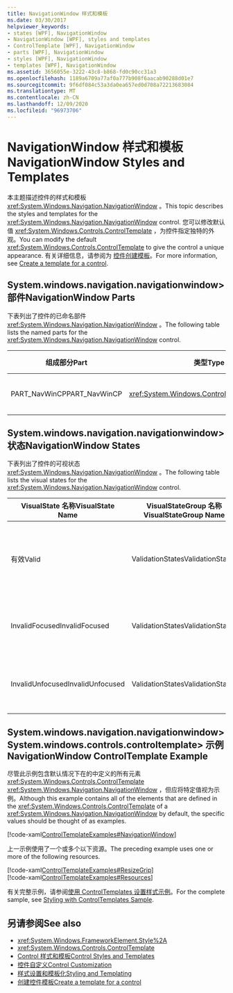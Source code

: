 ```yaml
---
title: NavigationWindow 样式和模板
ms.date: 03/30/2017
helpviewer_keywords:
- states [WPF], NavigationWindow
- NavigationWindow [WPF], styles and templates
- ControlTemplate [WPF], NavigationWindow
- parts [WPF], NavigationWindow
- styles [WPF], NavigationWindow
- templates [WPF], NavigationWindow
ms.assetid: 3656055e-3222-43c8-b868-fd0c90cc31a3
ms.openlocfilehash: 1189a6709a77af0a777b908f6aacab90288d01e7
ms.sourcegitcommit: 9f6df084c53a3da0ea657ed0d708a72213683084
ms.translationtype: MT
ms.contentlocale: zh-CN
ms.lasthandoff: 12/09/2020
ms.locfileid: "96973706"
---
```

# <a name="navigationwindow-styles-and-templates"></a><span data-ttu-id="16cbb-102">NavigationWindow 样式和模板</span><span class="sxs-lookup"><span data-stu-id="16cbb-102">NavigationWindow Styles and Templates</span></span>
<span data-ttu-id="16cbb-103">本主题描述控件的样式和模板 <xref:System.Windows.Navigation.NavigationWindow> 。</span><span class="sxs-lookup"><span data-stu-id="16cbb-103">This topic describes the styles and templates for the <xref:System.Windows.Navigation.NavigationWindow> control.</span></span> <span data-ttu-id="16cbb-104">您可以修改默认值 <xref:System.Windows.Controls.ControlTemplate> ，为控件指定独特的外观。</span><span class="sxs-lookup"><span data-stu-id="16cbb-104">You can modify the default <xref:System.Windows.Controls.ControlTemplate> to give the control a unique appearance.</span></span> <span data-ttu-id="16cbb-105">有关详细信息，请参阅为 [控件创建模板](/dotnet/desktop-wpf/themes/how-to-create-apply-template)。</span><span class="sxs-lookup"><span data-stu-id="16cbb-105">For more information, see [Create a template for a control](/dotnet/desktop-wpf/themes/how-to-create-apply-template).</span></span>  
  
## <a name="navigationwindow-parts"></a><span data-ttu-id="16cbb-106">System.windows.navigation.navigationwindow> 部件</span><span class="sxs-lookup"><span data-stu-id="16cbb-106">NavigationWindow Parts</span></span>  
 <span data-ttu-id="16cbb-107">下表列出了控件的已命名部件 <xref:System.Windows.Navigation.NavigationWindow> 。</span><span class="sxs-lookup"><span data-stu-id="16cbb-107">The following table lists the named parts for the <xref:System.Windows.Navigation.NavigationWindow> control.</span></span>  
  
|<span data-ttu-id="16cbb-108">组成部分</span><span class="sxs-lookup"><span data-stu-id="16cbb-108">Part</span></span>|<span data-ttu-id="16cbb-109">类型</span><span class="sxs-lookup"><span data-stu-id="16cbb-109">Type</span></span>|<span data-ttu-id="16cbb-110">描述</span><span class="sxs-lookup"><span data-stu-id="16cbb-110">Description</span></span>|  
|-|-|-|  
|<span data-ttu-id="16cbb-111">PART_NavWinCP</span><span class="sxs-lookup"><span data-stu-id="16cbb-111">PART_NavWinCP</span></span>|<xref:System.Windows.Controls.ContentPresenter>|<span data-ttu-id="16cbb-112">内容的区域。</span><span class="sxs-lookup"><span data-stu-id="16cbb-112">The area for the content.</span></span>|  
  
## <a name="navigationwindow-states"></a><span data-ttu-id="16cbb-113">System.windows.navigation.navigationwindow> 状态</span><span class="sxs-lookup"><span data-stu-id="16cbb-113">NavigationWindow States</span></span>  
 <span data-ttu-id="16cbb-114">下表列出了控件的可视状态 <xref:System.Windows.Navigation.NavigationWindow> 。</span><span class="sxs-lookup"><span data-stu-id="16cbb-114">The following table lists the visual states for the <xref:System.Windows.Navigation.NavigationWindow> control.</span></span>  
  
|<span data-ttu-id="16cbb-115">VisualState 名称</span><span class="sxs-lookup"><span data-stu-id="16cbb-115">VisualState Name</span></span>|<span data-ttu-id="16cbb-116">VisualStateGroup 名称</span><span class="sxs-lookup"><span data-stu-id="16cbb-116">VisualStateGroup Name</span></span>|<span data-ttu-id="16cbb-117">描述</span><span class="sxs-lookup"><span data-stu-id="16cbb-117">Description</span></span>|  
|-|-|-|  
|<span data-ttu-id="16cbb-118">有效</span><span class="sxs-lookup"><span data-stu-id="16cbb-118">Valid</span></span>|<span data-ttu-id="16cbb-119">ValidationStates</span><span class="sxs-lookup"><span data-stu-id="16cbb-119">ValidationStates</span></span>|<span data-ttu-id="16cbb-120">控件使用 <xref:System.Windows.Controls.Validation> 类， <xref:System.Windows.Controls.Validation.HasError%2A?displayProperty=nameWithType> 附加属性为 `false` 。</span><span class="sxs-lookup"><span data-stu-id="16cbb-120">The control uses the <xref:System.Windows.Controls.Validation> class and the <xref:System.Windows.Controls.Validation.HasError%2A?displayProperty=nameWithType> attached property is `false`.</span></span>|  
|<span data-ttu-id="16cbb-121">InvalidFocused</span><span class="sxs-lookup"><span data-stu-id="16cbb-121">InvalidFocused</span></span>|<span data-ttu-id="16cbb-122">ValidationStates</span><span class="sxs-lookup"><span data-stu-id="16cbb-122">ValidationStates</span></span>|<span data-ttu-id="16cbb-123"><xref:System.Windows.Controls.Validation.HasError%2A?displayProperty=nameWithType>附加属性是 `true` 控件具有焦点。</span><span class="sxs-lookup"><span data-stu-id="16cbb-123">The <xref:System.Windows.Controls.Validation.HasError%2A?displayProperty=nameWithType> attached property is `true` has the control has focus.</span></span>|  
|<span data-ttu-id="16cbb-124">InvalidUnfocused</span><span class="sxs-lookup"><span data-stu-id="16cbb-124">InvalidUnfocused</span></span>|<span data-ttu-id="16cbb-125">ValidationStates</span><span class="sxs-lookup"><span data-stu-id="16cbb-125">ValidationStates</span></span>|<span data-ttu-id="16cbb-126"><xref:System.Windows.Controls.Validation.HasError%2A?displayProperty=nameWithType>附加属性是 `true` 控件没有焦点。</span><span class="sxs-lookup"><span data-stu-id="16cbb-126">The <xref:System.Windows.Controls.Validation.HasError%2A?displayProperty=nameWithType> attached property is `true` has the control does not have focus.</span></span>|  
  
## <a name="navigationwindow-controltemplate-example"></a><span data-ttu-id="16cbb-127">System.windows.navigation.navigationwindow> System.windows.controls.controltemplate> 示例</span><span class="sxs-lookup"><span data-stu-id="16cbb-127">NavigationWindow ControlTemplate Example</span></span>  
 <span data-ttu-id="16cbb-128">尽管此示例包含默认情况下在的中定义的所有元素 <xref:System.Windows.Controls.ControlTemplate> <xref:System.Windows.Navigation.NavigationWindow> ，但应将特定值视为示例。</span><span class="sxs-lookup"><span data-stu-id="16cbb-128">Although this example contains all of the elements that are defined in the <xref:System.Windows.Controls.ControlTemplate> of a <xref:System.Windows.Navigation.NavigationWindow> by default, the specific values should be thought of as examples.</span></span>  
  
 [!code-xaml[ControlTemplateExamples#NavigationWindow](~/samples/snippets/csharp/VS_Snippets_Wpf/ControlTemplateExamples/CS/resources/navigationwindow.xaml#navigationwindow)]  
  
 <span data-ttu-id="16cbb-129">上一示例使用了一个或多个以下资源。</span><span class="sxs-lookup"><span data-stu-id="16cbb-129">The preceding example uses one or more of the following resources.</span></span>  
  
 [!code-xaml[ControlTemplateExamples#ResizeGrip](~/samples/snippets/csharp/VS_Snippets_Wpf/ControlTemplateExamples/CS/resources/resizegrip.xaml#resizegrip)]  
[!code-xaml[ControlTemplateExamples#Resources](~/samples/snippets/csharp/VS_Snippets_Wpf/ControlTemplateExamples/CS/resources/shared.xaml#resources)]  
  
 <span data-ttu-id="16cbb-130">有关完整示例，请参阅[使用 ControlTemplates 设置样式示例](https://github.com/Microsoft/WPF-Samples/tree/master/Styles%20&%20Templates/IntroToStylingAndTemplating)。</span><span class="sxs-lookup"><span data-stu-id="16cbb-130">For the complete sample, see [Styling with ControlTemplates Sample](https://github.com/Microsoft/WPF-Samples/tree/master/Styles%20&%20Templates/IntroToStylingAndTemplating).</span></span>  
  
## <a name="see-also"></a><span data-ttu-id="16cbb-131">另请参阅</span><span class="sxs-lookup"><span data-stu-id="16cbb-131">See also</span></span>

- <xref:System.Windows.FrameworkElement.Style%2A>
- <xref:System.Windows.Controls.ControlTemplate>
- [<span data-ttu-id="16cbb-132">Control 样式和模板</span><span class="sxs-lookup"><span data-stu-id="16cbb-132">Control Styles and Templates</span></span>](control-styles-and-templates.md)
- [<span data-ttu-id="16cbb-133">控件自定义</span><span class="sxs-lookup"><span data-stu-id="16cbb-133">Control Customization</span></span>](control-customization.md)
- [<span data-ttu-id="16cbb-134">样式设置和模板化</span><span class="sxs-lookup"><span data-stu-id="16cbb-134">Styling and Templating</span></span>](/dotnet/desktop-wpf/fundamentals/styles-templates-overview)
- [<span data-ttu-id="16cbb-135">创建控件模板</span><span class="sxs-lookup"><span data-stu-id="16cbb-135">Create a template for a control</span></span>](/dotnet/desktop-wpf/themes/how-to-create-apply-template)
